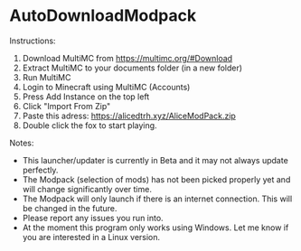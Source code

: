 # AutoDownloadModpack

Instructions: 

1. Download MultiMC from https://multimc.org/#Download
2. Extract MultiMC to your documents folder (in a new folder)
3. Run MultiMC
4. Login to Minecraft using MultiMC (Accounts)
5. Press Add Instance on the top left
6. Click "Import From Zip"
7. Paste this adress: https://alicedtrh.xyz/AliceModPack.zip
8. Double click the fox to start playing.

Notes:
* This launcher/updater is currently in Beta and it may not always update perfectly.
* The Modpack (selection of mods) has not been picked properly yet and will change significantly over time.
* The Modpack will only launch if there is an internet connection. This will be changed in the future.
* Please report any issues you run into.
* At the moment this program only works using Windows. Let me know if you are interested in a Linux version.
